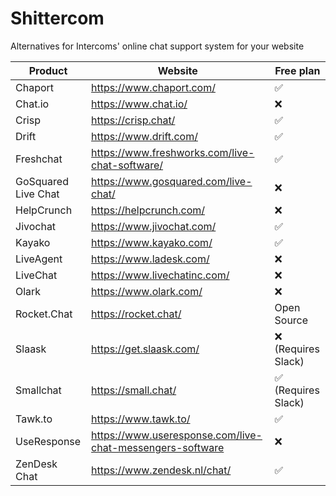 # Shittercom
Alternatives for Intercoms' online chat support system for your website

Product | Website | Free plan
------------ | ------------- | -------------
Chaport | https://www.chaport.com/ | ✅
Chat.io | https://www.chat.io/ | ❌
Crisp | https://crisp.chat/ | ✅
Drift | https://www.drift.com/ | ✅
Freshchat | https://www.freshworks.com/live-chat-software/ | ✅
GoSquared Live Chat | https://www.gosquared.com/live-chat/ | ❌
HelpCrunch | https://helpcrunch.com/ | ❌
Jivochat | https://www.jivochat.com/ | ✅
Kayako | https://www.kayako.com/ | ✅
LiveAgent | https://www.ladesk.com/ | ❌
LiveChat | https://www.livechatinc.com/ | ❌
Olark | https://www.olark.com/ | ❌
Rocket.Chat | https://rocket.chat/ | Open Source
Slaask | https://get.slaask.com/ | ❌ (Requires Slack)
Smallchat | https://small.chat/ | ✅ (Requires Slack)
Tawk.to | https://www.tawk.to/ | ✅
UseResponse | https://www.useresponse.com/live-chat-messengers-software | ❌
ZenDesk Chat | https://www.zendesk.nl/chat/ | ✅
